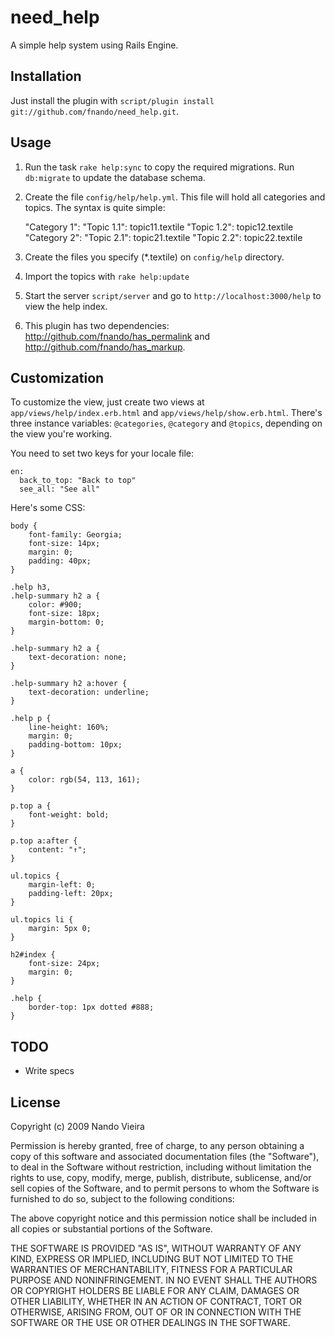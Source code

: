 need\_help
=========

A simple help system using Rails Engine.

Installation
------------

Just install the plugin with `script/plugin install git://github.com/fnando/need_help.git`.

Usage
-----

1) Run the task `rake help:sync` to copy the required migrations. Run `db:migrate` to update the database schema.

2) Create the file `config/help/help.yml`. This file will hold all categories and topics. The syntax is quite simple:

	"Category 1":
	  "Topic 1.1": topic11.textile
	  "Topic 1.2": topic12.textile
	"Category 2":
	  "Topic 2.1": topic21.textile
	  "Topic 2.2": topic22.textile

3) Create the files you specify (*.textile) on `config/help` directory.

4) Import the topics with `rake help:update`

5) Start the server `script/server` and go to `http://localhost:3000/help` to view the help index.

6) This plugin has two dependencies: <http://github.com/fnando/has_permalink> and <http://github.com/fnando/has_markup>.

Customization
-------------

To customize the view, just create two views at `app/views/help/index.erb.html` and `app/views/help/show.erb.html`. There's three instance variables: `@categories`, `@category` and `@topics`, depending on the view you're working.

You need to set two keys for your locale file:

	en:
	  back_to_top: "Back to top"
	  see_all: "See all"

Here's some CSS:

	body {
		font-family: Georgia;
		font-size: 14px;
		margin: 0;
		padding: 40px;
	}

	.help h3,
	.help-summary h2 a {
		color: #900;
		font-size: 18px;
		margin-bottom: 0;
	}

	.help-summary h2 a {
		text-decoration: none;
	}

	.help-summary h2 a:hover {
		text-decoration: underline;
	}

	.help p {
		line-height: 160%;
		margin: 0;
		padding-bottom: 10px;
	}

	a {
		color: rgb(54, 113, 161);
	}

	p.top a {
		font-weight: bold;
	}

	p.top a:after {
		content: "↑";
	}

	ul.topics {
		margin-left: 0;
		padding-left: 20px;
	}

	ul.topics li {
		margin: 5px 0;
	}

	h2#index {
		font-size: 24px;
		margin: 0;
	}

	.help {
		border-top: 1px dotted #888;
	}

TODO
----

* Write specs

License
-------

Copyright (c) 2009 Nando Vieira

Permission is hereby granted, free of charge, to any person obtaining
a copy of this software and associated documentation files (the
"Software"), to deal in the Software without restriction, including
without limitation the rights to use, copy, modify, merge, publish,
distribute, sublicense, and/or sell copies of the Software, and to
permit persons to whom the Software is furnished to do so, subject to
the following conditions:

The above copyright notice and this permission notice shall be
included in all copies or substantial portions of the Software.

THE SOFTWARE IS PROVIDED "AS IS", WITHOUT WARRANTY OF ANY KIND,
EXPRESS OR IMPLIED, INCLUDING BUT NOT LIMITED TO THE WARRANTIES OF
MERCHANTABILITY, FITNESS FOR A PARTICULAR PURPOSE AND
NONINFRINGEMENT. IN NO EVENT SHALL THE AUTHORS OR COPYRIGHT HOLDERS BE
LIABLE FOR ANY CLAIM, DAMAGES OR OTHER LIABILITY, WHETHER IN AN ACTION
OF CONTRACT, TORT OR OTHERWISE, ARISING FROM, OUT OF OR IN CONNECTION
WITH THE SOFTWARE OR THE USE OR OTHER DEALINGS IN THE SOFTWARE.
